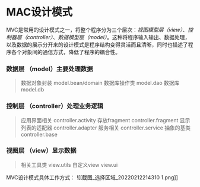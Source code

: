 # MAC设计模式
MVC是常用的设计模式之一，将整个程序分为三个层次：*视图模型层（view）*、*控制器层（controller）*、*数据模型层（model）*。这种将程序输入输出、数据处理，以及数据的展示分开来的设计模式是程序结构变得灵活而且清晰，同时也描述了程序各个对象间的通信方式，降低了程序的耦合性。

### 数据层 （model）主要处理数据
>数据对象封装  model.bean/domain
>数据库操作类  model.dao
>数据库 model.db
### 控制层 （controller）处理业务逻辑
>应用界面相关 controller.activity
>存放fragment controller.fragment
>显示列表的适配器 controller.adapter
>服务相关 controller.service
>抽象的基类 controller.base
### 视图层 （view）显示数据
>相关工具类 view.utils
>自定义view view.ui

MVC设计模式具体工作方式：
![[截图_选择区域_20220212214310 1.png]]
